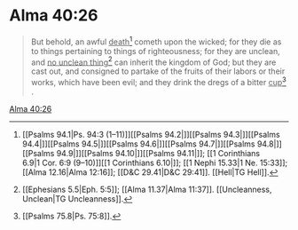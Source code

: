 # Alma 40:26

> But behold, an awful <u>death</u>[^a] cometh upon the wicked; for they die as to things pertaining to things of righteousness; for they are unclean, and <u>no unclean thing</u>[^b] can inherit the kingdom of God; but they are cast out, and consigned to partake of the fruits of their labors or their works, which have been evil; and they drink the dregs of a bitter <u>cup</u>[^c] .

[Alma 40:26](https://www.churchofjesuschrist.org/study/scriptures/bofm/alma/40?lang=eng&id=p26#p26)


[^a]: [[Psalms 94.1|Ps. 94:3 (1–11)]][[Psalms 94.2|]][[Psalms 94.3|]][[Psalms 94.4|]][[Psalms 94.5|]][[Psalms 94.6|]][[Psalms 94.7|]][[Psalms 94.8|]][[Psalms 94.9|]][[Psalms 94.10|]][[Psalms 94.11|]]; [[1 Corinthians 6.9|1 Cor. 6:9 (9–10)]][[1 Corinthians 6.10|]]; [[1 Nephi 15.33|1 Ne. 15:33]]; [[Alma 12.16|Alma 12:16]]; [[D&C 29.41|D&C 29:41]]. [[Hell|TG Hell]].  
[^b]: [[Ephesians 5.5|Eph. 5:5]]; [[Alma 11.37|Alma 11:37]]. [[Uncleanness, Unclean|TG Uncleanness]].  
[^c]: [[Psalms 75.8|Ps. 75:8]].  
